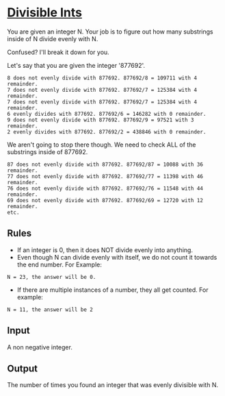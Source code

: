 # [Divisible Ints](https://www.codewars.com/kata/divisible-ints "https://www.codewars.com/kata/566859a83557837d9700001a")

You are given an integer N. Your job is to figure out how many substrings inside of N divide evenly with N.

Confused? I'll break it down for you.

Let's say that you are given the integer '877692'.
````
8 does not evenly divide with 877692. 877692/8 = 109711 with 4 remainder.
7 does not evenly divide with 877692. 877692/7 = 125384 with 4 remainder.
7 does not evenly divide with 877692. 877692/7 = 125384 with 4 remainder.
6 evenly divides with 877692. 877692/6 = 146282 with 0 remainder.
9 does not evenly divide with 877692. 877692/9 = 97521 with 3 remainder.
2 evenly divides with 877692. 877692/2 = 438846 with 0 remainder.
````

We aren't going to stop there though. We need to check ALL of the substrings inside of 877692.

````
87 does not evenly divide with 877692. 877692/87 = 10088 with 36 remainder.
77 does not evenly divide with 877692. 877692/77 = 11398 with 46 remainder.
76 does not evenly divide with 877692. 877692/76 = 11548 with 44 remainder.
69 does not evenly divide with 877692. 877692/69 = 12720 with 12 remainder.
etc.
````

## Rules
- If an integer is 0, then it does NOT divide evenly into anything.  
- Even though N can divide evenly with itself, we do not count it towards the end number. For Example: 
````
N = 23, the answer will be 0.  
````
- If there are multiple instances of a number, they all get counted. For example: 
````
N = 11, the answer will be 2 
````

## Input
A non negative integer.

## Output
The number of times you found an integer that was evenly divisible with N.
